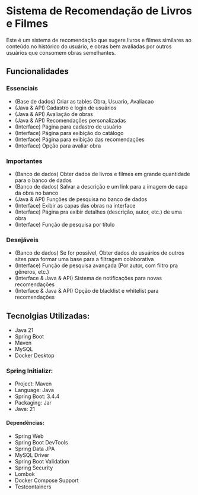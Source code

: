 # Sistema de Recomendação de Livros e Filmes  

Este é um sistema de recomendação que sugere livros e filmes similares ao conteúdo no histórico do usuário, e obras bem avaliadas por outros usuários que consomem obras semelhantes. 

## Funcionalidades

### Essenciais
- (Base de dados) Criar as tables Obra, Usuario, Avaliacao
- (Java & API) Cadastro e login de usuários
- (Java & API) Avaliação de obras
- (Java & API) Recomendações personalizadas
- (Interface) Página para cadastro de usuário
- (Interface) Página para exibição do catálogo
- (Interface) Página para exibição das recomendações
- (Interface) Opção para avaliar obra

### Importantes
- (Banco de dados) Obter dados de livros e filmes em grande quantidade para o banco de dados
- (Banco de dados) Salvar a descrição e um link para a imagem de capa da obra no banco
- (Java & API) Funções de pesquisa no banco de dados
- (Interface) Exibir as capas das obras na interface
- (Interface) Página pra exibir detalhes (descrição, autor, etc.) de uma obra
- (Interface) Função de pesquisa por título

### Desejáveis
- (Banco de dados) Se for possível, Obter dados de usuários de outros sites para formar uma base para a filtragem colaborativa
- (Interface) Função de pesquisa avançada (Por autor, com filtro pra gêneros, etc.)
- (Interface & Java & API) Sistema de notificações para novas recomendações
- (Interface & Java & API) Opção de blacklist e whitelist para recomendações

## Tecnolgias Utilizadas:
- Java 21
- Spring Boot
- Maven
- MySQL
- Docker Desktop

### Spring Initializr:
- Project: Maven
- Language: Java
- Spring Boot: 3.4.4
- Packaging: Jar
- Java: 21

#### Dependências:
- Spring Web
- Spring Boot DevTools
- Spring Data JPA
- MySQL Driver
- Spring Boot Validation
- Spring Security
- Lombok
- Docker Compose Support
- Testcontainers